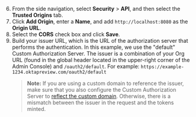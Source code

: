 6. From the side navigation, select **Security** > **API**, and then select the **Trusted Origins** tab.
7. Click **Add Origin**, enter a **Name**, and add `http://localhost:8080` as the **Origin URL**.
8. Select the **CORS** check box and click **Save**.
9. Build your issuer URL, which is the URL of the authorization server that performs the authentication. In this example, we use the "default" Custom Authorization Server. The issuer is a combination of your Org URL (found in the global header located in the upper-right corner of the Admin Console) and `/oauth2/default`. For example: `https://example-1234.oktapreview.com/oauth2/default`
     > **Note:** If you are using a custom domain to reference the issuer, make sure that you also configure the Custom Authorization Server to [reflect the custom domain](/docs/guides/custom-url-and-email-domain/main/#authorization-server-issuer). Otherwise, there is a mismatch between the issuer in the request and the tokens minted.
